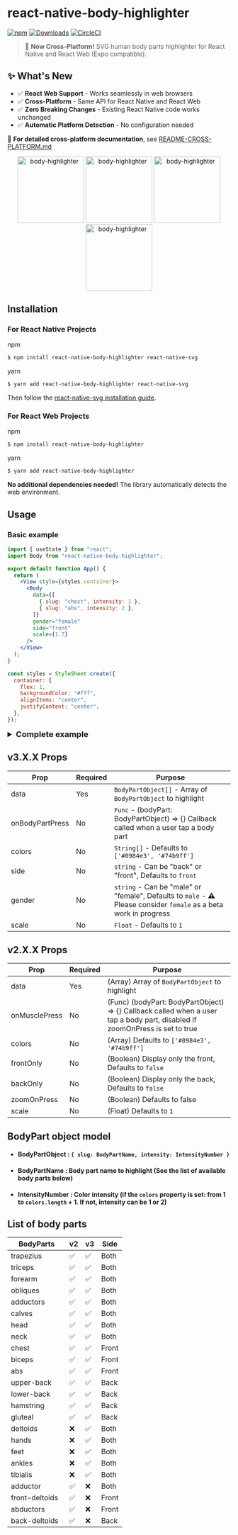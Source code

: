 # react-native-body-highlighter

[![npm](https://img.shields.io/npm/v/react-native-body-highlighter.svg)](https://www.npmjs.com/package/react-native-body-highlighter) [![Downloads](https://img.shields.io/npm/dt/react-native-body-highlighter.svg)](https://www.npmjs.com/package/react-native-body-highlighter)
[![CircleCI](https://circleci.com/gh/HichamELBSI/react-native-body-highlighter.svg?style=svg)](https://circleci.com/gh/HichamELBSI/react-native-body-highlighter)

> 🎉 **Now Cross-Platform!** SVG human body parts highlighter for React Native and React Web (Expo compatible).

## ✨ What's New

- ✅ **React Web Support** - Works seamlessly in web browsers
- ✅ **Cross-Platform** - Same API for React Native and React Web
- ✅ **Zero Breaking Changes** - Existing React Native code works unchanged
- ✅ **Automatic Platform Detection** - No configuration needed

📖 **For detailed cross-platform documentation**, see [README-CROSS-PLATFORM.md](./README-CROSS-PLATFORM.md)

<div style="text-align:center;width:100%;">
  <img src="./docs/screenshots/example-female-front.PNG" width="150" alt="body-highlighter" />
  <img src="./docs/screenshots/example-female-back.PNG" width="150" alt="body-highlighter" />
  <img src="./docs/screenshots/example-male-front.PNG" width="150" alt="body-highlighter" />
  <img src="./docs/screenshots/example-male-back.PNG" width="150" alt="body-highlighter" />
</div>

## Installation

### For React Native Projects

npm
```bash
$ npm install react-native-body-highlighter react-native-svg
```

yarn
```bash
$ yarn add react-native-body-highlighter react-native-svg
```

Then follow the [react-native-svg installation guide](https://github.com/react-native-svg/react-native-svg).

### For React Web Projects

npm
```bash
$ npm install react-native-body-highlighter
```

yarn
```bash
$ yarn add react-native-body-highlighter
```

**No additional dependencies needed!** The library automatically detects the web environment.

## Usage

### Basic example

```jsx
import { useState } from "react";
import Body from "react-native-body-highlighter";

export default function App() {
  return (
    <View style={styles.container}>
      <Body
        data={[
          { slug: "chest", intensity: 1 },
          { slug: "abs", intensity: 2 },
        ]}
        gender="female"
        side="front"
        scale={1.7}
      />
    </View>
  );
}

const styles = StyleSheet.create({
  container: {
    flex: 1,
    backgroundColor: "#fff",
    alignItems: "center",
    justifyContent: "center",
  },
});
```

<details>
<summary style="font-size:18px; font-weight: bold;">Complete example</summary>
<p>

```jsx
import { StyleSheet, Switch, Text, View } from "react-native";
import { useState } from "react";
import Body from "react-native-body-highlighter";

export default function App() {
  const [bodyPartSelected, setBodyPartSelected] = useState({
    slug: "biceps",
    intensity: 2,
  });
  const [isBackSideEnabled, setIsBackSideEnabled] = useState(false);
  const [isMale, setIsMale] = useState(true);
  const toggleSwitch = () =>
    setIsBackSideEnabled((previousState) => !previousState);

  const toggleGenderSwitch = () => setIsMale((previousState) => !previousState);

  return (
    <View style={styles.container}>
      <Body
        data={[
          { slug: "chest", intensity: 1 },
          { slug: "abs", intensity: 2 },
          { slug: "upper-back", intensity: 1 },
          { slug: "lower-back", intensity: 2 },
          bodyPartSelected,
        ]}
        onBodyPartPress={(e) =>
          setBodyPartSelected({ slug: e.slug, intensity: 2 })
        }
        gender={isMale ? "male" : "female"}
        side={isBackSideEnabled ? "back" : "front"}
        scale={1.7}
      />
      <View style={styles.switchContainer}>
        <View style={styles.switch}>
          <Text>Side ({isBackSideEnabled ? "Back" : "Front"})</Text>
          <Switch onValueChange={toggleSwitch} value={isBackSideEnabled} />
        </View>
        <View style={styles.switch}>
          <Text>Gender ({isMale ? "Male" : "Female"})</Text>
          <Switch onValueChange={toggleGenderSwitch} value={isMale} />
        </View>
      </View>
    </View>
  );
}

const styles = StyleSheet.create({
  container: {
    flex: 1,
    backgroundColor: "#fff",
    alignItems: "center",
    justifyContent: "center",
  },
  switchContainer: {
    flexDirection: "row",
    gap: 30,
  },
  switch: {
    flex: 1,
    alignItems: "center",
    justifyContent: "center",
  },
});
```

</p>
</details>

## v3.X.X Props

| Prop            | Required | Purpose                                                                                                                  |
| --------------- | -------- | ------------------------------------------------------------------------------------------------------------------------ |
| data            | Yes      | `BodyPartObject[]` - Array of `BodyPartObject` to highlight                                                              |
| onBodyPartPress | No       | `Func` - (bodyPart: BodyPartObject) => {} Callback called when a user tap a body part                                    |
| colors          | No       | `String[]` - Defaults to `['#0984e3', '#74b9ff']`                                                                        |
| side            | No       | `string` - Can be "back" or "front", Defaults to `front`                                                                 |
| gender          | No       | `string` - Can be "male" or "female", Defaults to `male` - :warning: Please consider `female` as a beta work in progress |
| scale           | No       | `Float` - Defaults to `1`                                                                                                |

## v2.X.X Props

| Prop          | Required | Purpose                                                                                                                     |
| ------------- | -------- | --------------------------------------------------------------------------------------------------------------------------- |
| data          | Yes      | (Array) Array of `BodyPartObject` to highlight                                                                              |
| onMusclePress | No       | (Func) (bodyPart: BodyPartObject) => {} Callback called when a user tap a body part, disabled if zoomOnPress is set to true |
| colors        | No       | (Array) Defaults to `['#0984e3', '#74b9ff']`                                                                                |
| frontOnly     | No       | (Boolean) Display only the front, Defaults to `false`                                                                       |
| backOnly      | No       | (Boolean) Display only the back, Defaults to `false`                                                                        |
| zoomOnPress   | No       | (Boolean) Defaults to false                                                                                                 |
| scale         | No       | (Float) Defaults to `1`                                                                                                     |

## BodyPart object model

- #### BodyPartObject : `{ slug: BodyPartName, intensity: IntensityNumber }`

- #### BodyPartName : Body part name to highlight (See the list of available body parts below)

- #### IntensityNumber : Color intensity (if the `colors` property is set: from 1 to `colors.length` + 1. If not, intensity can be 1 or 2)

## List of body parts

| BodyParts       | v2                 | v3                 | Side  |
| --------------- | ------------------ | ------------------ | ----- |
| trapezius       | :white_check_mark: | :white_check_mark: | Both  |
| triceps         | :white_check_mark: | :white_check_mark: | Both  |
| forearm         | :white_check_mark: | :white_check_mark: | Both  |
| obliques        | :white_check_mark: | :white_check_mark: | Both  |
| adductors       | :white_check_mark: | :white_check_mark: | Both  |
| calves          | :white_check_mark: | :white_check_mark: | Both  |
| head            | :white_check_mark: | :white_check_mark: | Both  |
| neck            | :white_check_mark: | :white_check_mark: | Both  |
| chest           | :white_check_mark: | :white_check_mark: | Front |
| biceps          | :white_check_mark: | :white_check_mark: | Front |
| abs             | :white_check_mark: | :white_check_mark: | Front |
| upper-back      | :white_check_mark: | :white_check_mark: | Back  |
| lower-back      | :white_check_mark: | :white_check_mark: | Back  |
| hamstring       | :white_check_mark: | :white_check_mark: | Back  |
| gluteal         | :white_check_mark: | :white_check_mark: | Back  |
| deltoids        | :x:                | :white_check_mark: | Both  |
| hands           | :x:                | :white_check_mark: | Both  |
| feet            | :x:                | :white_check_mark: | Both  |
| ankles          | :x:                | :white_check_mark: | Both  |
| tibialis        | :x:                | :white_check_mark: | Both  |
| adductor        | :white_check_mark: | :x:                | Both  |
| front-deltoids  | :white_check_mark: | :x:                | Front |
| abductors       | :white_check_mark: | :x:                | Front |
| back-deltoids   | :white_check_mark: | :x:                | Back  |
